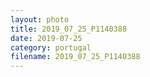 ```yaml
---
layout: photo
title: 2019_07_25_P1140388
date: 2019-07-25
category: portugal
filename: 2019_07_25_P1140388
---
```

